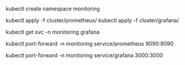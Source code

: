 kubectl create namespace monitoring

kubectl apply -f cluster/prometheus/
kubectl apply -f cluster/grafana/

kubectl get svc -n monitoring grafana

kubectl port-forward -n monitoring service/prometheus 9090:9090

kubectl port-forward -n monitoring service/grafana 3000:3000